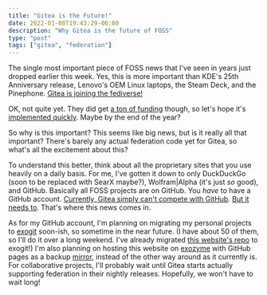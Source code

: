```yaml
---
title: "Gitea is the Future!"
date: 2022-01-08T19:43:29-06:00
description: "Why Gitea is the future of FOSS"
type: "post"
tags: ["gitea", "federation"]
---
```



The single most important piece of FOSS news that I've seen in years just dropped earlier this week. Yes, this is more important than KDE's 25th Anniversary release, Lenovo's OEM Linux laptops, the Steam Deck, and the Pinephone. [Gitea is joining the fediverse!](https://social.gitea.io/@gitea/107576791626052697)

OK, not quite yet. They did get [a ton of funding](https://nlnet.nl/project/Gitea/) though, so let's hope it's [implemented quickly](https://mastodon.online/@dachary/107587577897660323). Maybe by the end of the year?

So why is this important? This seems like big news, but is it really all that important? There's barely any actual federation code yet for Gitea, so what's all the excitement about this?

To understand this better, think about all the proprietary sites that you use heavily on a daily basis. For me, I've gotten it down to only DuckDuckGo (soon to be replaced with SearX maybe?), Wolfram|Alpha (it's just *so* good), and GitHub. Basically all FOSS projects are on GitHub. You *have* to have a GitHub account. [Currently, Gitea simply can't compete with GitHub](https://baturin.org/blog/code-hosting-needs-federation/). [But it needs to](https://staticadventures.netlib.re/blog/decentralized-forge/). That's where this news comes in.

As for my GitHub account, I'm planning on migrating my personal projects to [exogit](https://git.exozy.me) soon-ish, so sometime in the near future. (I have about 50 of them, so I'll do it over a long weekend. I've already migrated [this website's repo](https://git.exozy.me/a/website) to exogit!) I'm also planning on hosting this website on [exozyme](ta180m.exozy.me) with GitHub pages as a backup [mirror](https://docs.gitea.io/en-us/repo-mirror/), instead of the other way around as it currently is. For collaborative projects, I'll probably wait until Gitea starts actually supporting federation in their nightly releases. Hopefully, we won't have to wait long!
